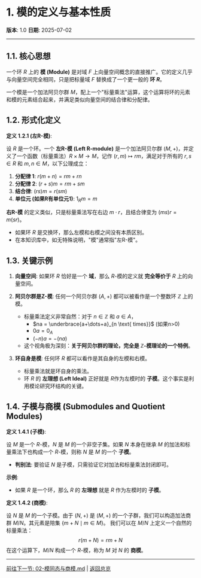 # 1. 模的定义与基本性质

**版本**: 1.0
**日期**: 2025-07-02

---

## 1.1. 核心思想

一个环 $R$ 上的 **模 (Module)** 是对域 $F$ 上向量空间概念的直接推广。它的定义几乎与向量空间完全相同，只是把标量域 $F$ 替换成了一个更一般的 **环 $R$**。

一个模是一个加法阿贝尔群 $M$，配上一个"标量乘法"运算，这个运算将环的元素和模的元素结合起来，并满足类似向量空间的结合律和分配律。

## 1.2. 形式化定义

**定义 1.2.1 (左R-模)**:

设 $R$ 是一个环。一个 **左R-模 (Left R-module)** 是一个加法阿贝尔群 $(M, +)$，并定义了一个函数（标量乘法）$R \times M \to M$，记作 $(r, m) \mapsto rm$，满足对于所有的 $r, s \in R$ 和 $m, n \in M$，以下公理成立：

1. **分配律 1**: $r(m+n) = rm + rn$
2. **分配律 2**: $(r+s)m = rm + sm$
3. **结合律**: $(rs)m = r(sm)$
4. **单位元 (如果R有单位元1)**: $1_R m = m$

**右R-模** 的定义类似，只是标量乘法写在右边 $m \cdot r$，且结合律变为 $(ms)r = m(sr)$。

* 如果环 $R$ 是交换环，那么左模和右模之间没有本质区别。
* 在本知识库中，如无特殊说明，"模"通常指"左R-模"。

## 1.3. 关键示例

1. **向量空间**: 如果环 $R$ 恰好是一个 **域**，那么 $R$-模的定义就 **完全等价于** $R$ 上的向量空间。

2. **阿贝尔群是Z-模**: 任何一个阿贝尔群 $(A, +)$ 都可以被看作是一个整数环 $\mathbb{Z}$ 上的模。
    * 标量乘法定义非常自然：对于 $n \in \mathbb{Z}$ 和 $a \in A$，
        * $na = \underbrace{a+\dots+a}_{n \text{ times}}$ (如果n>0)
        * $0a = 0_A$
        * $(-n)a = -(na)$
    * 这个视角极为深刻：**关于阿贝尔群的理论，完全是 $\mathbb{Z}$-模理论的一个特例**。

3. **环自身是模**: 任何环 $R$ 都可以看作是其自身的左模和右模。
    * 标量乘法就是环自身的乘法。
    * 环 $R$ 的 **左理想 (Left Ideal)** 正好就是 $R$作为左模时的 **子模**。这个事实是利用模论研究环结构的关键。

## 1.4. 子模与商模 (Submodules and Quotient Modules)

**定义 1.4.1 (子模)**:

设 $M$ 是一个 $R$-模，$N$ 是 $M$ 的一个非空子集。如果 $N$ 本身在继承 $M$ 的加法和标量乘法下也构成一个 $R$-模，则称 $N$ 是 $M$ 的一个 **子模**。

* **判别法**: 要验证 $N$ 是子模，只需验证它对加法和标量乘法封闭即可。

**示例**:

* 如果 $R$ 是一个环，那么 $R$ 的 **左理想** 就是 $R$ 作为左模时的 **子模**。

**定义 1.4.2 (商模)**:

设 $N$ 是 $M$ 的一个子模。由于 $(N, +)$ 是 $(M, +)$ 的一个子群，我们可以构造加法商群 $M/N$。其元素是陪集 $\{m+N \mid m \in M\}$。
我们可以在 $M/N$ 上定义一个自然的标量乘法：
$$
r(m+N) = rm+N
$$
在这个运算下，$M/N$ 构成一个 $R$-模，称为 $M$ 对 $N$ 的 **商模**。

---
[前往下一节: 02-模同态与商模.md](./02-模同态与商模.md) | [返回总览](./00-模论总览.md)
